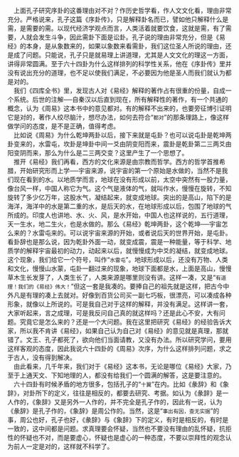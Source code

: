 &emsp;上面孔子研究序卦的这番理由对不对？作历史哲学看，作人文文化看，理由非常充分。严格说来，孔子这篇《序卦传》，只是解释卦名而已，譬如他只解释什么是需，是需要的需。以现代经济学观点而言，人类活着就要饮食，这就是需，有了需要，人就会发生斗争，因此需卦下面是讼卦。孔子说的理由非常充分，但是《易经》的本身，是从象数来的，如果以象数来看需卦，我们这位圣人所说的理由，还是成了问题。只能说，孔子只是就易理上讲道理，尤其是人文文化的理这一方面，讲得非常圆满。至于六十四卦为什么这样排列的科学性关系，他在《序卦传》里并没有说出充分的道理，也不足以使我们满足，不必要因为他是圣人而我们就认为都是对的。<br>&emsp;我们《四库全书》里，发现古人对《易经》解释的著作占有很重的份量，自成一个系统。后世的注解──自秦汉以后直到现在，所有解释性的著作，有一个共通的概念，认为《周易》这本书中的意见都对。有的解释不出来的，也要旁征博引证明它是对的，著作人绞尽脑汁，想尽办法，如何去符合“``都对``”的那条理路上，像这样做学问的态度，是不是正确，值得考虑。<br>&emsp;比如说《周易》为什么乾坤两卦以后，接下来就是屯卦？也可以说屯卦是乾坤两卦变来的，水雷屯，坎卦是坤卦中间一爻由阴变阳而来，震卦是乾卦第二三两爻由阳变阴而来，那么为什么是二三两交变？这里产生了一个思想了。<br>&emsp;推开《易经》我们再看，西方的文化来源是由宗教而哲学。西方的哲学首推希腊，开始研究形而上学──宇宙来源，说宇宙的第一个原始是水做的，当然不是我们现在看到的水。以地质学而言，地球在没有形成以前，太空中突然有一股力量，像台风一样，中国人称它为气。这个气是液体的气，就叫作水，慢慢在旋转，不知旋转了多少亿万年，这股水气，凝结起来，就变成地球。突出的是高山，陷下的是海洋，海洋中的水是第二重的水，是后天的水，在地球形成以后，包围了地球的气所成的。印度人也讲地、水、火、风，是水开始，中国人也这样说的，五行道理，天一生水，地二生火，也是水做的。那么《易经》乾坤两卦，这个乾坤──宇宙怎么来的？水雷屯来的。可以说宇宙来源的开始，或者说后天的世界开始，是屯卦。看卦辞也是那么说，因为乾卦外面一动，就变成震，震是一种能量，等于科学、地质学的解释宇宙最初的动力，动起来以后，就慢慢成为中爻的凝结，就变成地球。这个现象，我们给它一个符号，叫作“``水雷屯``”。地球形成以后，还没有万物、人类和文化，慢慢山水蒙，屯卦一翻过来的现象，地球下面都是水，上面是高山，慢慢草木生长发芽了，人类生长了，人类来源是哪里则没有讲。这样一凑，又是“``有道理！我们的《易经》伟大！``”但这一套是我凑的。要捧自己的祖先就是这样，把古今中外凡是有理的凑上去就对。好像到百货公司买一副七巧板，很漂亮，可以凑成各种形象，就像以上所说的。可是我自己对于这样的解释，并没有满足。这样讲一套，大家听起来，言之成理，可是我反问自己真的就这样吗？还是此心不安，大有问题。究竟它是怎么来的？还是一个大问题。我在这里把研究《易经》的经验告诉大家，所以我不肯讲《易经》，如果自己认为自己对《易经》的意见就是真理，那就错了。文王、孔子都死了，欲向他们当面请教，又没有办法。所以研究学问，要用这样客观的态度，因此我说六十四卦的《周易》次序，为什么这样排列问题，求之于古人，没有得到解决。<br>&emsp;由此看来，几千年来，我们对于《易经》这本书，无论是哪位《易经》大家，乃至于上通天文、下知地理的人，都没有给我们一个圆满的解答，这是要注意的。<br>&emsp;六十四卦有时候矛盾的地方很多，包括孔子的“``十翼``”在内。比如《彖辞》和《象辞》，对卦所下的定义，往往是相反的，都要去研究、考据。如认为《彖辞》是一人作的，《象辞》又是另外一人作的，并不完全是孔子作的，因此有一说，认为《彖辞》是孔子作的，《象辞》是周公作的。当然，这是“``事出有因，查无实据``”的事，周公也好，孔子也好，《彖辞》与《象辞》下的定义，有时是相反的，有时是一致的，这中间都是问题。求真理要会怀疑，当然也不要没有理由的乱怀疑，抗拒性的怀疑也不对，而是要虚心，怀疑也是虚心的一种态度，不要以崇拜性的观念认为前人一定是对的，这样就不科学了。<br>